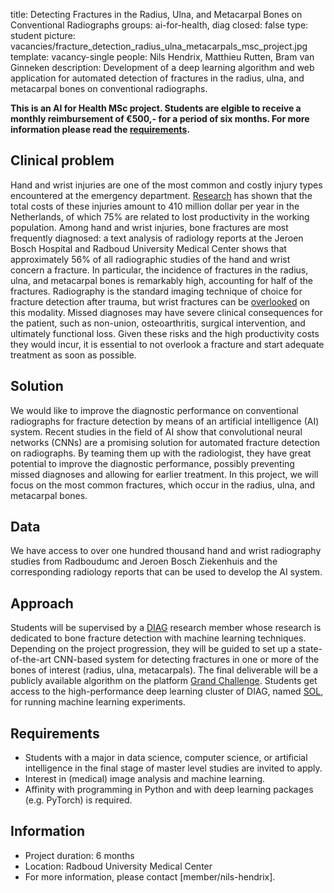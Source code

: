 title: Detecting Fractures in the Radius, Ulna, and Metacarpal Bones on Conventional Radiographs
groups: ai-for-health, diag
closed: false
type: student
picture: vacancies/fracture_detection_radius_ulna_metacarpals_msc_project.jpg
template: vacancy-single
people: Nils Hendrix, Matthieu Rutten, Bram van Ginneken
description: Development of a deep learning algorithm and web application for automated detection of fractures in the radius, ulna, and metacarpal bones on conventional radiographs. 

**This is an AI for Health MSc project. Students are elgible to receive a monthly reimbursement of €500,- for a period of six months. For more information please read the [requirements](https://www.ai-for-health.nl/requirements/).**

## Clinical problem
Hand and wrist injuries are one of the most common and costly injury types encountered at the emergency department. [Research](https://www.injuryjournal.com/article/S0020-1383(16)30147-4/fulltext) has shown that the total costs of these injuries amount to 410 million dollar per year in the Netherlands, of which 75% are related to lost productivity in the working population. Among hand and wrist injuries, bone fractures are most frequently diagnosed: a text analysis of radiology reports at the Jeroen Bosch Hospital and Radboud University Medical Center shows that approximately 56% of all radiographic studies of the hand and wrist concern a fracture. In particular, the incidence of fractures in the radius, ulna, and metacarpal bones is remarkably high, accounting for half of the fractures. Radiography is the standard imaging technique of choice for fracture detection after trauma, but wrist fractures can be [overlooked](https://link.springer.com/article/10.1007%2Fs10140-014-1278-1) on this modality. Missed diagnoses may have severe clinical consequences for the patient, such as non-union, osteoarthritis, surgical intervention, and ultimately functional loss. Given these risks and the high productivity costs they would incur, it is essential to not overlook a fracture and start adequate treatment as soon as possible.   

## Solution 
We would like to improve the diagnostic performance on conventional radiographs for fracture detection by means of an artificial intelligence (AI) system. Recent studies in the field of AI show that convolutional neural networks (CNNs) are a promising solution for automated fracture detection on radiographs. By teaming them up with the radiologist, they have great potential to improve the diagnostic performance, possibly preventing missed diagnoses and allowing for earlier treatment. In this project, we will focus on the most common fractures, which occur in the radius, ulna, and metacarpal bones. 

## Data
We have access to over one hundred thousand hand and wrist radiography studies from Radboudumc and Jeroen Bosch Ziekenhuis and the corresponding radiology reports that can be used to develop the AI system.

## Approach
Students will be supervised by a [DIAG](https://www.diagnijmegen.nl/) research member whose research is dedicated to bone fracture detection with machine learning techniques. Depending on the project progression, they will be guided to set up a state-of-the-art CNN-based system for detecting fractures in one or more of the bones of interest (radius, ulna, metacarpals). The final deliverable will be a publicly available algorithm on the platform [Grand Challenge](https://grand-challenge.org/algorithms/). Students get access to the high-performance deep learning cluster of DIAG, named [SOL](https://rtc.diagnijmegen.nl/software/sol/), for running machine learning experiments.  

## Requirements
- Students with a major in data science, computer science, or artificial intelligence in the final stage of master level studies are invited to apply.
- Interest in (medical) image analysis and machine learning.
- Affinity with programming in Python and with deep learning packages (e.g. PyTorch) is required.

## Information
-	Project duration: 6 months
-	Location: Radboud University Medical Center
-	For more information, please contact [member/nils-hendrix]. 

